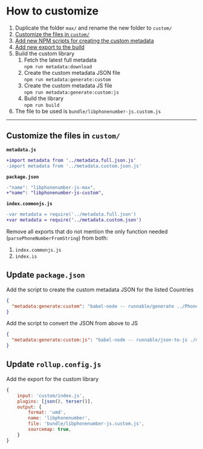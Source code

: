 # How to customize

1. Duplicate the folder `max/` and rename the new folder to `custom/`
1. [Customize the files in `custom/`](#Customize-the-files-in-custom)
1. [Add new NPM scripts for creating the custom metadata](#update-packagejson)
1. [Add new export to the build](#update-rollupconfigjs)
1. Build the custom library
   1. Fetch the latest full metadata  
      `npm run metadata:download`
   1. Create the custom metadata JSON file  
      `npm run metadata:generate:custom`
   1. Create the custom metadata JS file  
      `npm run metadata:generate:custom:js`
   1. Build the library  
      `npm run build`
1. The file to be used is `bundle/libphonenumber-js.custom.js`

---

## Customize the files in `custom/`

**`metadata.js`**

```diff
+import metadata from '../metadata.full.json.js'
-import metadata from '../metadata.custom.json.js'
```

**`package.json`**

```diff
-"name": "libphonenumber-js-max",
+"name": "libphonenumber-js-custom",
```

**`index.commonjs.js`**

```diff
-var metadata = require('../metadata.full.json')
+var metadata = require('../metadata.custom.json')
```

Remove all exports that do not mention the only function needed (`parsePhoneNumberFromString`) from both:

1. `index.commonjs.js`
1. `index.is`

## Update `package.json`

Add the script to create the custom metadata JSON for the listed Countries

```json
{
  "metadata:generate:custom": "babel-node -- runnable/generate ../PhoneNumberMetadata.xml ../metadata.custom.json --countries CA,CH,DE,FR,HK,IN,KR,MY,NL,SG,TH,TW,US,ZA --extended --debug"
}
```

Add the script to convert the JSON from above to JS

```json
{
  "metadata:generate:custom:js": "babel-node -- runnable/json-to-js ./metadata.custom.json"
}
```

## Update `rollup.config.js`

Add the export for the custom library

```js
{
	input: 'custom/index.js',
	plugins: [json(), terser()],
	output: {
		format: 'umd',
		name: 'libphonenumber',
		file: 'bundle/libphonenumber-js.custom.js',
		sourcemap: true,
	}
}
```

